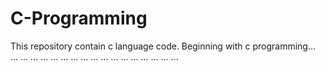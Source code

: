 # C-Programming
This repository contain c language code.
Beginning with c programming... ... ... ... ... ... ... ... ... ... ... ... ... ... ... ... ... ...
